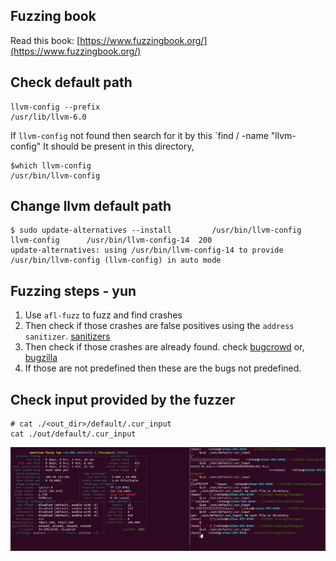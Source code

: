 ## Fuzzing book
Read this book: [https://www.fuzzingbook.org/](https://www.fuzzingbook.org/)

## Check default path
```
llvm-config --prefix
/usr/lib/llvm-6.0
```
If `llvm-config` not found then search for it by this `find / -name "llvm-config"
It should be present in this directory,
```
$which llvm-config
/usr/bin/llvm-config
```

## Change llvm default path
```
$ sudo update-alternatives --install         /usr/bin/llvm-config       llvm-config      /usr/bin/llvm-config-14  200
update-alternatives: using /usr/bin/llvm-config-14 to provide /usr/bin/llvm-config (llvm-config) in auto mode
```

## Fuzzing steps - yun
1. Use `afl-fuzz` to fuzz and find crashes
2. Then check if those crashes are false positives using the `address sanitizer`.
    [sanitizers](https://github.com/google/sanitizers/wiki/AddressSanitizer)
3. Then check if those crashes are already found.
    check [bugcrowd](https://www.bugcrowd.com/) or, [bugzilla](https://www.bugcrowd.com/)
4. If those are not predefined then these are the bugs not predefined.


## Check input provided by the fuzzer
```
# cat ./<out_dir>/default/.cur_input
cat ./out/default/.cur_input
```

![cur_input](pics/cur_input.png)





